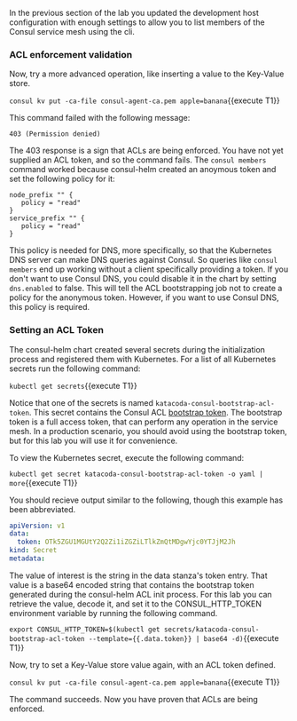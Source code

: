 In the previous section of the lab you updated the development host configuration with
enough settings to allow you to list members of the Consul service mesh using the cli.

### ACL enforcement validation
Now, try a more advanced operation, like inserting a value to the Key-Value store.

`consul kv put -ca-file consul-agent-ca.pem apple=banana`{{execute T1}}

This command failed with the following message:

`403 (Permission denied)`

The 403 response is a sign that ACLs are being enforced. You have not yet supplied
an ACL token, and so the command fails. The `consul members` command worked because
consul-helm created an anoymous token and set the following policy for it:

```hcl
node_prefix "" {
   policy = "read"
}
service_prefix "" {
   policy = "read"
}
```

This policy is needed for DNS, more specifically, so that the Kubernetes DNS server can
make DNS queries against Consul. So queries like `consul members` end up working
without a client specifically providing a token. If you don't want to use Consul DNS,
you could disable it in the chart by setting `dns.enabled` to false. This will tell
the ACL bootstrapping job not to create a policy for the anonymous token. However, if
you want to use Consul DNS, this policy is required.

### Setting an ACL Token

The consul-helm chart created several secrets during the initialization process and
registered them with Kubernetes. For a list of all Kubernetes secrets run the following
command:

`kubectl get secrets`{{execute T1}}


Notice that one of the secrets is named `katacoda-consul-bootstrap-acl-token`. This
secret contains the Consul ACL [bootstrap token](https://learn.hashicorp.com/consul/day-0/acl-guide).
The bootstrap token is a full access token, that can perform any operation in the
service mesh. In a production scenario, you should avoid using the bootstrap token,
but for this lab you will use it for convenience.

To view the Kubernetes secret, execute the following command:

`kubectl get secret katacoda-consul-bootstrap-acl-token -o yaml | more`{{execute T1}}

You should recieve output similar to the following, though this example has been abbreviated.

```yaml
apiVersion: v1
data:
  token: OTk5ZGU1MGUtY2Q2Zi1iZGZiLTlkZmQtMDgwYjc0YTJjM2Jh
kind: Secret
metadata:
```

The value of interest is the string in the data stanza's token entry. That value is a base64
encoded string that contains the bootstrap token generated during the consul-helm ACL init
process. For this lab you can retrieve the value, decode it, and set it to the CONSUL_HTTP_TOKEN
environment variable by running the following command.

`export CONSUL_HTTP_TOKEN=$(kubectl get secrets/katacoda-consul-bootstrap-acl-token --template={{.data.token}} | base64 -d)`{{execute T1}}

Now, try to set a Key-Value store value again, with an ACL token defined.

`consul kv put -ca-file consul-agent-ca.pem apple=banana`{{execute T1}}

The command succeeds. Now you have proven that ACLs are being enforced.
